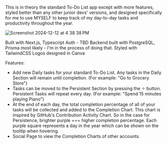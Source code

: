 This is in theory the standard To-Do List app except with more features, styled better than any other junior devs' versions, and designed specifically for me to use MYSELF to keep track of my day-to-day tasks and productivity throughout the year.

![Screenshot 2024-12-12 at 4 38 38 PM](https://github.com/user-attachments/assets/604f7a6a-c2ca-4145-a05f-87dad0ee6d79)

Built with Next.js, Typescript
Auth - TBD
Backend built with PostgreSQL, Prisma most likely - I'm in the process of doing that.
Styled with TailwindCSS
Logos designed in Canva


Features:

- Add new Daily tasks for your standard To-Do List. Any tasks in the Daily Section will remain until completion. (For example: "Go to Grocery Store")
- Tasks can be moved to the Persistent Section by pressing the ✧ button. Persistent Tasks will repeat every day. (For example: "Spend 15 minutes playing Piano")
- At the end of each day, the total completion percentage of all of your tasks will be collected and added to the Completion Chart. This chart is inspired by GitHub's Contribution Activity Chart. So in the case for Persistence, brighter purple === higher completion percentage. Each purple square represents a day in the year which can be shown on the tooltip when hovering.
- Social Page to view the Completion Charts of other accounts.
